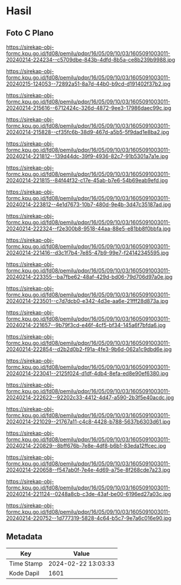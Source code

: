 # Hasil

## Foto C Plano

https://sirekap-obj-formc.kpu.go.id/fd08/pemilu/pdpr/16/05/09/10/03/1605091003011-20240214-224234--c5709dbe-843b-4dfd-8b5a-ce8b239b9988.jpg

https://sirekap-obj-formc.kpu.go.id/fd08/pemilu/pdpr/16/05/09/10/03/1605091003011-20240215-124053--72892a51-8a7d-44b0-b9cd-d191402f37b2.jpg

https://sirekap-obj-formc.kpu.go.id/fd08/pemilu/pdpr/16/05/09/10/03/1605091003011-20240214-215616--6712424c-326d-4872-9ee3-17986daec99c.jpg

https://sirekap-obj-formc.kpu.go.id/fd08/pemilu/pdpr/16/05/09/10/03/1605091003011-20240214-215828--cf35fc6b-38d9-467d-a5b5-5f9dad1e8ba2.jpg

https://sirekap-obj-formc.kpu.go.id/fd08/pemilu/pdpr/16/05/09/10/03/1605091003011-20240214-221812--139d44dc-39f9-4936-82c7-91b5301a7a1e.jpg

https://sirekap-obj-formc.kpu.go.id/fd08/pemilu/pdpr/16/05/09/10/03/1605091003011-20240214-221815--84f44f32-c17e-45ab-b7e6-54b69eab9efd.jpg

https://sirekap-obj-formc.kpu.go.id/fd08/pemilu/pdpr/16/05/09/10/03/1605091003011-20240214-223812--4e1d7673-10b7-480d-9e4b-3d47c35187ad.jpg

https://sirekap-obj-formc.kpu.go.id/fd08/pemilu/pdpr/16/05/09/10/03/1605091003011-20240214-222324--f2e300b8-9518-44aa-88e5-e81bb8f0bbfa.jpg

https://sirekap-obj-formc.kpu.go.id/fd08/pemilu/pdpr/16/05/09/10/03/1605091003011-20240214-221416--d3c1f7b4-7e85-47b9-99e7-f24142345595.jpg

https://sirekap-obj-formc.kpu.go.id/fd08/pemilu/pdpr/16/05/09/10/03/1605091003011-20240214-223355--ba7fbe62-48af-429d-bd06-79d706d97a0e.jpg

https://sirekap-obj-formc.kpu.go.id/fd08/pemilu/pdpr/16/05/09/10/03/1605091003011-20240214-223501--c7d7dcb0-e342-4d3e-aa6e-21fff28d873a.jpg

https://sirekap-obj-formc.kpu.go.id/fd08/pemilu/pdpr/16/05/09/10/03/1605091003011-20240214-221657--9b79f3cd-e46f-4cf5-bf34-145a6f7bfda6.jpg

https://sirekap-obj-formc.kpu.go.id/fd08/pemilu/pdpr/16/05/09/10/03/1605091003011-20240214-222854--d2b2d0b2-f91a-4fe3-9b6d-062a1c9dbd6e.jpg

https://sirekap-obj-formc.kpu.go.id/fd08/pemilu/pdpr/16/05/09/10/03/1605091003011-20240214-223041--2125f024-d1df-4db4-8efa-ed8e90ef6380.jpg

https://sirekap-obj-formc.kpu.go.id/fd08/pemilu/pdpr/16/05/09/10/03/1605091003011-20240214-222622--92202c33-4412-4d47-a590-2b3f5e40acdc.jpg

https://sirekap-obj-formc.kpu.go.id/fd08/pemilu/pdpr/16/05/09/10/03/1605091003011-20240214-221029--21767a11-c4c8-4428-b788-5637b6303d61.jpg

https://sirekap-obj-formc.kpu.go.id/fd08/pemilu/pdpr/16/05/09/10/03/1605091003011-20240214-220829--8bff676b-7e8e-4df8-b6b1-83eda12ffcec.jpg

https://sirekap-obj-formc.kpu.go.id/fd08/pemilu/pdpr/16/05/09/10/03/1605091003011-20240214-220658--f547ab0f-7e4e-4d69-a75e-8f268cde7a23.jpg

https://sirekap-obj-formc.kpu.go.id/fd08/pemilu/pdpr/16/05/09/10/03/1605091003011-20240214-221124--0248a8cb-c3de-43af-be00-6196ed27a03c.jpg

https://sirekap-obj-formc.kpu.go.id/fd08/pemilu/pdpr/16/05/09/10/03/1605091003011-20240214-220752--1d777319-5828-4c64-b5c7-9e7a6c016e90.jpg


## Metadata

| Key        | Value               |
| ---------- | ------------------- |
| Time Stamp | 2024-02-22 13:03:33 |
| Kode Dapil | 1601                |



